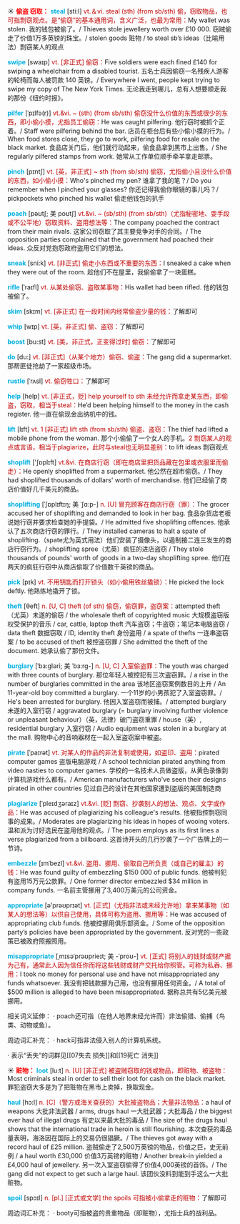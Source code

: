 ☀ <font color="red">**偷盗 窃取：**</font>
<font color="sky blue">**steal**</font> [sti:l] 
<font color="#c00000">vt.＆vi. steal (sth) (from sb/sth) 偷，窃取物品，也可指剽窃观点。是“偷窃”的基本通用词，含义广泛，也最为常用：</font>My wallet was stolen. 我的钱包被偷了。/ Thieves stole jewellery worth over £10 000. 窃贼偷走了价值1万多英镑的珠宝。/ stolen goods 赃物 / to steal sb’s ideas（比喻用法）剽窃某人的观点
                      
<font color="sky blue">**swipe**</font> [swaɪp]
<font color="#c00000">vt. [非正式] 偷窃：</font>Five soldiers were each fined £140 for swiping a wheelchair from a disabled tourist. 五名士兵因偷窃一名残疾人游客的轮椅而每人被罚款 140 英镑。/ Everywhere I went, people kept trying to swipe my copy of The New York Times. 无论我走到哪儿，总有人想要顺走我的那份《纽约时报》。

<font color="sky blue">**pilfer**</font> [ˈpɪlfə(r)]
<font color="#c00000">vt.&vi. ~ (sth) (from sb/sth) 偷窃没什么价值的东西或很少的东西，即小偷小摸，尤指员工偷窃：</font>He was caught pilfering. 他行窃时被抓个正着。/ Staff were pilfering behind the bar. 店员在柜台后有些小偷小摸的行为。/ When food stores close, they go to work, pilfering food for resale on the black market. 食品店关门后，他们就行动起来，偷食品拿到黑市上出售。/ She regularly pilfered stamps from work. 她常从工作单位顺手牵羊拿走邮票。
                       
<font color="sky blue">**pinch**</font> [pɪntʃ]
<font color="#c00000">vt. [英，非正式] ~ sth (from sb/sth) 偷窃，尤指偷小且没什么价值的东西，如小偷小摸：</font>Who's pinched my pen? 谁拿了我的笔？/ Do you remember when I pinched your glasses? 你还记得我偷你眼镜的事儿吗？/ pickpockets who pinched his wallet 偷走他钱包的扒手

<font color="sky blue">**poach**</font> [pəʊtʃ; 美 poʊtʃ]
<font color="#c00000">vt.&vi. ~ (sb/sth) (from sb/sth)（尤指秘密地、耍手段或不公平地）窃取资料、盗用想法等：</font>The company poached the contract from their main rivals. 这家公司窃取了其主要竞争对手的合同。/ The opposition parties complained that the government had poached their ideas. 众反对党抱怨政府盗用它们的想法。           

<font color="sky blue">**sneak**</font> [sni:k]
<font color="#c00000">vt. [非正式] 偷走小东西或不重要的东西：</font>I sneaked a cake when they were out of the room. 趁他们不在屋里，我偷偷拿了一块蛋糕。          

<font color="sky blue">**rifle**</font> [ˈraɪfl]
<font color="#c00000">vt. 从某处偷窃、盗取某事物：</font>His wallet had been rifled. 他的钱包被偷了。
            
<font color="sky blue">**skim**</font> [skɪm]
<font color="#c00000">vt. [非正式] 在一段时间内经常偷盗少量的钱：</font>了解即可          
           
<font color="sky blue">**whip**</font> [wɪp]
<font color="#c00000">vt. [英，非正式] 偷、盗窃：</font>了解即可
           
<font color="sky blue">**boost**</font> [bu:st]
<font color="#c00000">vt. [美，非正式，正变得过时] 偷窃：</font>了解即可

<font color="sky blue">**do**</font> [du:] 
<font color="#c00000">vt. [非正式]（从某个地方）偷窃、偷盗：</font>The gang did a supermarket. 那帮匪徒抢劫了一家超级市场。
           
<font color="sky blue">**rustle**</font> [ˈrʌsl]
<font color="#c00000">vt. 偷窃牲口：</font>了解即可

<font color="sky blue">**help**</font> [help] 
<font color="#c00000">vt. [非正式，贬] help yourself to sth 未经允许而拿走某东西，即偷盗，窃取，相当于steal：</font>He’d been helping himself to the money in the cash register. 他一直在偷现金出纳机中的钱。

<font color="sky blue">**lift**</font> [lɪft] 
<font color="#c00000">vt. 1 [非正式] lift sth (from sb/sth) 偷盗、盗窃：</font>The thief had lifted a mobile phone from the woman. 那个小偷偷了一个女人的手机。<font color="#c00000">2 剽窃某人的观点或言语，相当于plagiarize，此时与steal也无明显差别：</font>to lift ideas 剽窃观点

<font color="sky blue">**shoplift**</font> ['ʃɒplɪft]
<font color="#c00000">vt.&vi. 在商店行窃（即在商店里把货品藏在包里或衣服里而偷走）：</font>He openly shoplifted from a supermarket. 他公然在超市偷窃。/ They had shoplifted thousands of dollars' worth of merchandise. 他们已经偷了商店价值好几千美元的商品。
           
<font color="sky blue">**shoplifting**</font> [ˈʃɒplɪftɪŋ; 美 ˈʃɑ:p-]
<font color="#c00000">n. [U] 冒充顾客在商店行窃（罪）：</font>The grocer accused her of shoplifting and demanded to look in her bag. 食品杂货店老板说她行窃并要求检查她的手提袋。/ He admitted five shoplifting offences. 他承认了五次商店行窃的罪行。/ They installed cameras to halt a spate of shoplifting.（spate尤为英式用法）他们安装了摄像头，以遏制接二连三发生的商店行窃行为。/ shoplifting spree（尤英）疯狂的进店盗窃 / They stole thousands of pounds' worth of goods in a two-day shoplifting spree. 他们在两天的疯狂行窃中从商店偷取了价值数千英镑的商品。

<font color="sky blue">**pick**</font> [pɪk] 
<font color="#c00000">vt. 不用钥匙而打开锁头（如小偷用铁丝撬锁）：</font>He picked the lock deftly. 他熟练地撬开了锁。

<font color="sky blue">**theft**</font> [θeft] 
<font color="#c00000">n. [U, C] theft (of sth) 偷窃，偷窃罪，盗窃案：</font>attempted theft（尤英）未遂的偷窃 / the wholesale theft of copyrighted music 大规模盗窃版权受保护的音乐 / car, cattle, laptop theft 汽车盗窃；牛盗窃；笔记本电脑盗窃 / data theft 数据窃取 / ID, identity theft 身份盗用 / a spate of thefts 一连串盗窃案 / to be accused of theft 被控盗窃罪 / She admitted the theft of the document. 她承认偷了那份文件。
                      
<font color="sky blue">**burglary**</font> [ˈbɜ:gləri; 美 ˈbɜ:rg-]
<font color="#c00000">n. [U, C] 入室偷盗罪：</font>The youth was charged with three counts of burglary. 那位年轻人被控犯有三次盗窃罪。/ a rise in the number of burglaries committed in the area 该地区盗窃案例数目的上升 / An 11-year-old boy committed a burglary. 一个11岁的小男孩犯了入室盗窃罪。/ He's been arrested for burglary. 他因入室盗窃而被捕。/ attempted burglary 未遂的入室行窃 / aggravated burglary (= burglary involving further violence or unpleasant behaviour）（英，法律）破门盗窃重罪 / house（英）, residential burglary 入室行窃 / Audio equipment was stolen in a burglary at the mall. 购物中心的音响器材在一起入室盗窃案中被盗。

<font color="sky blue">**pirate**</font> [ˈpaɪrət]
<font color="#c00000">vt. 对某人的作品的非法复制或使用，如盗印、盗用：</font>pirated computer games 盗版电脑游戏 / A school technician pirated anything from video nasties to computer games. 学校的一名技术人员做盗版，从黄色录像到计算机游戏什么都有。/ American manufacturers who've seen their designs pirated in other countries 见过自己的设计在其他国家遭到盗版的美国制造商
           
<font color="sky blue">**plagiarize**</font> [ˈpleɪdʒəraɪz]
<font color="#c00000">vt.&vi. [贬] 剽窃、抄袭别人的想法、观点、文字或作品：</font>He was accused of plagiarizing his colleague's results. 他被指控剽窃同事的成果。/ Moderates are plagiarizing his ideas in hopes of wooing voters. 温和派为讨好选民在盗用他的观点。/ The poem employs as its first lines a verse plagiarized from a billboard. 这首诗开头的几行抄袭了一个广告牌上的一节诗。

<font color="sky blue">**embezzle**</font> [ɪmˈbezl]
<font color="#c00000">vt.&vi. 盗用、挪用、偷取自己所负责（或自己的雇主）的钱：</font>He was found guilty of embezzling $150 000 of public funds. 他被判犯有盗用15万元公款罪。/ One former director embezzled $34 million in company funds. 一名前主管挪用了3,400万美元的公司资金。

<font color="sky blue">**appropriate**</font> [ə'prəʊprɪət] 
<font color="#c00000">vt. [正式]（尤指非法或未经允许地）拿来某事物（如某人的想法等）以供自己使用，具体可称为盗用、挪用等：</font>He was accused of appropriating club funds. 他被控挪用俱乐部资金。/ Some of the opposition party’s policies have been appropriated by the government. 反对党的一些政策已被政府照搬照用。
           
<font color="sky blue">**misappropriate**</font> [ˌmɪsəˈprəʊprieɪt; 美 -ˈproʊ-]
<font color="#c00000">vt. [正式] 将别人的钱财或财产据为己有，通常此人因为信任你而将这些钱财或财产交托给你照管。可称为私吞、挪用：</font>I took no money for personal use and have not misappropriated any funds whatsoever. 我没有把钱款挪为己用，也没有挪用任何资金。/ A total of $500 million is alleged to have been misappropriated. 据称总共有5亿美元被挪用。

相关词义延伸：
· poach还可指（在他人地界未经允许而）非法偷猎、偷捕（鸟类、动物或鱼）。

周边词汇补充：
· hack可指非法侵入别人的计算机系统。

· 表示“丢失”的词群见[[07失去 损失]]和[[19死亡 消失]]

☀ <font color="red">**赃物：**</font>
<font color="sky blue">**loot**</font> [lu:t]
<font color="#c00000">n. [U] [非正式] 被盗贼窃取的钱或物品，即赃物、被盗物：</font>Most criminals steal in order to sell their loot for cash on the black market. 罪犯盗窃大多是为了把赃物在黑市上卖掉，换取现金。
           
<font color="sky blue">**haul**</font> [hɔ:l]
<font color="#c00000">n. [C]（警方或海关查获的）大批被盗物品；大量非法物品：</font>a haul of weapons 大批非法武器 / arms, drugs haul 一大批武器；大批毒品 / the biggest ever haul of illegal drugs 有史以来最大批的毒品 / The size of the drugs haul shows that the international trade in heroin is still flourishing. 本次查获的毒品量表明，海洛因在国际上的交易仍很猖獗。/ The thieves got away with a record haul of £25 million. 盗贼偷走了2,500万英镑的物品，价值之巨，史无前例 / a haul worth £30,000 价值3万英镑的赃物 / Another break-in yielded a £4,000 haul of jewellery. 另一次入室盗窃偷得了价值4,000英镑的首饰。/ The gang did not expect to get such a large haul. 该团伙没料到能到手这么一大批赃物。
           
<font color="sky blue">**spoil**</font> [spɔɪl]
<font color="#c00000">n. [pl.] [正式或文学] the spoils 可指被小偷拿走的赃物：</font>了解即可

周边词汇补充：
· booty可指被盗的贵重物品（即赃物），尤指士兵的战利品。






